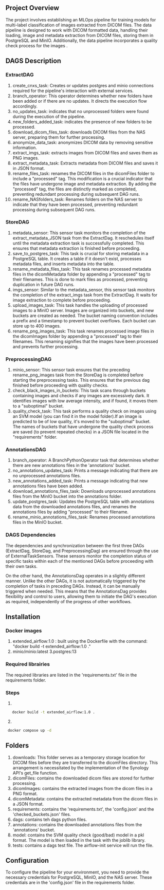## Project Overview
The project involves establishing an MLOps pipeline for training models for multi-label classification of images extracted from DICOM files. The data pipeline is designed to work with DICOM formatted data, handling their loading, image and metadata extraction from DICOM files, storing them in PostgreSQL and MinIO. Additionally, the data pipeline incorporates a quality check process for the images .



## DAGS Description

### ExtractDAG
1. create_cnxs_task: Creates or updates postgres and minio connections required for the pipeline's interaction with external services.
2. branch_operator: This operator determines whether new folders have been added or if there are no updates. It directs the execution flow accordingly.
3. no_updates_task: indicates that no unprocessed folders were found during the execution of the pipeline.
4. new_folders_added_task: indicates the presence of new folders to be processed.
5. download_dicom_files_task: downloads DICOM files from the NAS server, preparing them for further processing.
6. anonymize_data_task: anonymizes DICOM data by removing sensitive information.
7. extract_imgs_task: extracts images from DICOM files and saves them as PNG images.
8. extract_metadata_task: Extracts metadata from DICOM files and saves it in JSON format.
9. rename_files_task: renames the DICOM files in the dicomFiles folder to include a "processed" tag. This modification is a crucial indicator that the files have undergone image and metadata extraction. By adding the "processed" tag, the files are distinctly marked as completed, preventing redundant processing during subsequent DAG runs.
10. rename_NASfolders_task: Renames folders on the NAS server to indicate that they have been processed, preventing redundant processing during subsequent DAG runs.

### StoreDAG
1. metadata_sensor: This sensor task monitors the completion of the extract_metadata_JSON task from the ExtractDag. It reschedules itself until the metadata extraction task is successfully completed. This ensures that metadata extraction is finished before proceeding.
2. save_to_postgres_task: This task is crucial for storing metadata in a PostgreSQL table. It creates a table if it doesn't exist, processes metadata files, and inserts metadata into the table.
3. rename_metadata_files_task: This task renames processed metadata files in the dicomMetadata folder by appending a "processed" tag to their filenames. This is done to mark files as processed, preventing duplication in future DAG runs.
4. imgs_sensor: Similar to the metadata_sensor, this sensor task monitors the completion of the extract_imgs task from the ExtractDag. It waits for image extraction to complete before proceeding.
5. upload_images_task: This task handles the uploading of processed images to a MinIO server. Images are organized into buckets, and new buckets are created as needed. The bucket naming convention includes a prefix and a timestamp to prevent bucket overflows. Each bucket can store up to 400 images.
6. rename_png_images_task: This task renames processed image files in the dicomImages folder by appending a "processed" tag to their filenames. This renaming signifies that the images have been processed and prevents further processing.

### PreprocessingDAG
1. minio_sensor: This sensor task ensures that the preceding rename_png_images task from the StoreDag is completed before starting the preprocessing tasks. This ensures that the previous dag finished before proceeding with quality checks.
2. check_black_images_in_buckets: This task scans through buckets containing images and checks if any images are excessively dark. It identifies images with low average intensity, and if found, it moves them to a "suboptimal" bucket.
3. quality_check_task: This task performs a quality check on images using an SVM model (you can find it in the model folder).If an image is predicted to be of low quality, it's moved to the "suboptimal" bucket. The names of buckets that have undergone the quality check process are saved (to prevent repeated checks) in a JSON file located in the "requirements" folder. 

### AnnotationsDAG
1. branch_operator: A BranchPythonOperator task that determines whether there are new annotations files in the 'annotations' bucket.
2. no_annotations_updates_task: Prints a message indicating that there are no unprocessed annotations files.
3. new_annotations_added_task: Prints a message indicating that new annotations files have been added.
4. download_annotations_files_task: Downloads unprocessed annotations files from the MinIO bucket into the annotations folder.
5. update_postgres_task: Updates the PostgreSQL table with annotations data from the downloaded annotations files, and renames the annotations files by adding "processed" to their filename.
6. rename_minio_annotations_files_task: Renames processed annotations files in the MinIO bucket.

### DAGS Dependencies
The dependencies and synchronization between the first three DAGs (ExtractDag, StoreDag, and PreprocessingDag) are ensured through the use of ExternalTaskSensors. These sensors monitor the completion status of specific tasks within each of the mentioned DAGs before proceeding with their own tasks.

On the other hand, the AnnotationsDag operates in a slightly different manner. Unlike the other DAGs, it is not automatically triggered by the completion of tasks in preceding DAGs. Instead, it can be manually triggered when needed. This means that the AnnotationsDag provides flexibility and control to users, allowing them to initiate the DAG's execution as required, independently of the progress of other workflows.

## Installation

### Docker images
1. extended_airflow:1.0 : built using the Dockerfile with the command: "docker build -t extended_airflow:1.0 ."
2. minio/minio:latest
3.postgres:13
### Required librairies
The required libraries are listed in the 'requirements.txt' file in the requirements folder.
### Steps
1. 
```bash
   docker build -t extended_airflow:1.0 .
```
2. 
```bash
 docker compose up -d
 ```

## Folders
1. downloads: This folder serves as a temporary storage location for DICOM files before they are transferred to the dicomFiles directory. This arrangement is necessitated by the implementation of the Synology API's get_file function.
2. dicomFiles: contains the downloaded dicom files are stored for further processing.
3. dicomImages: contains the extracted images from the dicom files in a PNG format.
4. dicomMetadata: contains the extracted metadata from the dicom files in a JSON format.
5. requirements: contains the 'requirements.txt', the 'config.json' and the 'checked_buckets.json' files.
6. dags: contains teh dags python files.
7. annotations: contains the downloaded annotations files from the 'annotations' bucket.
8. model: contains the SVM quality check (good/bad) model in a pkl format. The model is then loaded in the task with the joblib library.
9. tests: contains a dags test file. The airflow-init service will run the file.

## Configuration
To configure the pipeline for your environment, you need to provide the necessary credentials for PostgreSQL, MinIO, and the NAS server.
These credentials are in the 'config.json' file in the requirements folder.